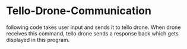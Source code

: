 # Tello-Drone-Communication
following code takes user input and sends it to tello drone. When drone receives this command, tello drone sends a response back which gets displayed in this program.
